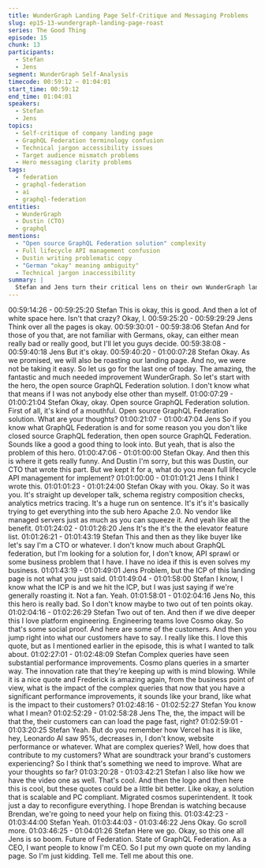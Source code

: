 ```yaml
---
title: WunderGraph Landing Page Self-Critique and Messaging Problems
slug: ep15-13-wundergraph-landing-page-roast
series: The Good Thing
episode: 15
chunk: 13
participants:
  - Stefan
  - Jens
segment: WunderGraph Self-Analysis
timecode: 00:59:12 – 01:04:01
start_time: 00:59:12
end_time: 01:04:01
speakers:
  - Stefan
  - Jens
topics:
  - Self-critique of company landing page
  - GraphQL Federation terminology confusion
  - Technical jargon accessibility issues
  - Target audience mismatch problems
  - Hero messaging clarity problems
tags:
  - federation
  - graphql-federation
  - ai
  - graphql-federation
entities:
  - WunderGraph
  - Dustin (CTO)
  - graphql
mentions:
  - "Open source GraphQL Federation solution" complexity
  - Full lifecycle API management confusion
  - Dustin writing problematic copy
  - "German "okay" meaning ambiguity"
  - Technical jargon inaccessibility
summary: |
  Stefan and Jens turn their critical lens on their own WunderGraph landing page, acknowledging major messaging problems. They critique their hero text "open source GraphQL Federation solution" as too technical and meaningless to non-experts, and discuss how their technical jargon makes the product inaccessible to potential users who don't already understand GraphQL Federation.
---
```


00:59:14:26 - 00:59:25:20
Stefan
This is okay, this is good. And then a lot of white space here. Isn't that crazy? Okay, I.
00:59:25:20 - 00:59:29:29
Jens
Think over all the pages is okay.
00:59:30:01 - 00:59:38:06
Stefan
And for those of you that, are not familiar with Germans, okay, can either mean really bad or
really good, but I'll let you guys decide.
00:59:38:08 - 00:59:40:18
Jens
But it's okay.
00:59:40:20 - 01:00:07:28
Stefan
Okay. As we promised, we will also be roasting our landing page. And no, we were not be taking
it easy. So let us go for the last one of today. The amazing, the fantastic and much needed
improvement WunderGraph. So let's start with the hero, the open source GraphQL Federation
solution. I don't know what that means if I was not anybody else other than myself.
01:00:07:29 - 01:00:21:04
Stefan
Okay, okay. Open source GraphQL Federation solution. First of all, it's kind of a mouthful. Open
source GraphQL Federation solution. What are your thoughts?
01:00:21:07 - 01:00:47:04
Jens
So if you know what GraphQL Federation is and for some reason you you don't like closed
source GraphQL federation, then open source GraphQL Federation. Sounds like a good a good
thing to look into. But yeah, that is also the problem of this hero.
01:00:47:06 - 01:01:00:00
Stefan
Okay. And then this is where it gets really funny. And Dustin I'm sorry, but this was Dustin, our
CTO that wrote this part. But we kept it for a, what do you mean full lifecycle API management
for implement?
01:01:00:00 - 01:01:01:21
Jens
I think I wrote this.
01:01:01:23 - 01:01:24:00
Stefan
Okay with you. Okay. So it was you. It's straight up developer talk, schema registry composition
checks, analytics metrics tracing. It's a huge run on sentence. It's it's it's basically trying to get
everything into the sub hero Apache 2.0. No vendor like managed servers just as much as you
can squeeze it. And yeah like all the benefit.
01:01:24:02 - 01:01:26:20
Jens
It's the it's the the elevator feature list.
01:01:26:21 - 01:01:43:19
Stefan
This and then as they like buyer like let's say I'm a CTO or whatever. I don't know much about
GraphQL federation, but I'm looking for a solution for, I don't know, API sprawl or some business
problem that I have. I have no idea if this is even solves my business.
01:01:43:19 - 01:01:49:01
Jens
Problem, but the ICP of this landing page is not what you just said.
01:01:49:04 - 01:01:58:00
Stefan
I know, I know what the ICP is and we hit the ICP, but I was just saying if we're generally
roasting it. Not a fan. Yeah.
01:01:58:01 - 01:02:04:16
Jens
No, this this hero is really bad. So I don't know maybe to two out of ten points okay.
01:02:04:16 - 01:02:26:29
Stefan
Two out of ten. And then if we dive deeper this I love platform engineering. Engineering teams
love Cosmo okay. So that's some social proof. And here are some of the customers. And then
you jump right into what our customers have to say. I really like this. I love this quote, but as I
mentioned earlier in the episode, this is what I wanted to talk about.
01:02:27:01 - 01:02:48:09
Stefan
Complex queries have seen substantial performance improvements. Cosmo plans queries in a
smarter way. The innovation rate that they're keeping up with is mind blowing. While it is a nice
quote and Frederick is amazing again, from the business point of view, what is the impact of the
complex queries that now that you have a significant performance improvements, it sounds like
your brand, like what is the impact to their customers?
01:02:48:16 - 01:02:52:27
Stefan
You know what I mean?
01:02:52:29 - 01:02:58:28
Jens
The, the, the impact will be that the, their customers can can load the page fast, right?
01:02:59:01 - 01:03:20:25
Stefan
Yeah. But do you remember how Vercel has it is like, hey, Leonardo AI saw 95%, decreases in, I
don't know, website performance or whatever. What are complex queries? Well, how does that
contribute to my customers? What are soundtrack your brand's customers experiencing? So I
think that's something we need to improve. What are your thoughts so far?
01:03:20:28 - 01:03:42:21
Stefan
I also like how we have the video one as well. That's cool. And then the logo and then here this
is cool, but these quotes could be a little bit better. Like okay, a solution that is scalable and PC
compliant. Migrated cosmos superintendent. It took just a day to reconfigure everything. I hope
Brendan is watching because Brendan, we're going to need your help on fixing this.
01:03:42:23 - 01:03:44:00
Stefan
Yeah.
01:03:44:03 - 01:03:46:22
Jens
Okay. Go scroll more.
01:03:46:25 - 01:04:01:26
Stefan
Here we go. Okay, so this one all Jens is so boom. Future of Federation. State of GraphQL
Federation. As a CEO, I want people to know I'm CEO. So I put my own quote on my landing
page. So I'm just kidding. Tell me. Tell me about this one.